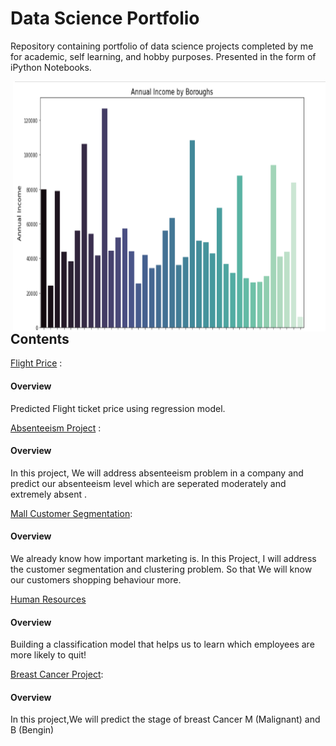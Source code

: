 # Data Science Portfolio
Repository containing portfolio of data science projects completed by me for academic, self learning, and hobby purposes. Presented in the form of iPython Notebooks.


<img src="https://github.com/ugursavci/My-Data-Science-Portfolio/blob/main/Annual_Income%20by%20Borough.png" width="500" height="400" align="right"/>

## Contents
[Flight Price](https://github.com/ugursavci/My-Data-Science-Portfolio/tree/main/Flight%20Price) :  
#### Overview

Predicted Flight ticket price using regression model.

[Absenteeism Project](https://github.com/ugursavci/My-Data-Science-Portfolio/tree/main/Absenteeism_Project) : 
#### Overview

In this project, We will address absenteeism problem in a company and predict our absenteeism level which are seperated moderately and extremely absent .

[Mall Customer Segmentation](https://github.com/ugursavci/My-Data-Science-Portfolio/tree/main/Mall_Customer_Segmentation):
#### Overview
We already know how important marketing is. In this Project, I will address the customer segmentation and clustering problem.
So that We will know our customers shopping behaviour more.

[Human Resources](https://github.com/ugursavci/My-Data-Science-Portfolio/tree/main/Human_Resources)
#### Overview
Building a classification model that helps us to learn  which employees are more likely to quit!


[Breast Cancer Project](https://github.com/ugursavci/My-Data-Science-Portfolio/tree/main/Breast_Cancer_Project-main):
#### Overview
In this project,We will predict the stage of breast Cancer M (Malignant) and B (Bengin)
